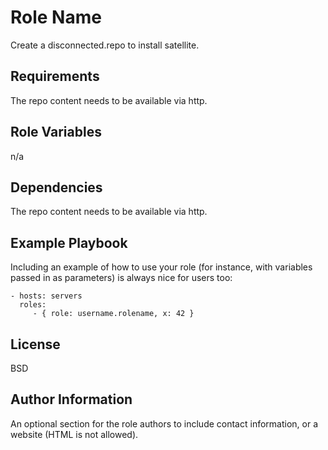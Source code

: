 Role Name
=========

Create a disconnected.repo to install satellite.

Requirements
------------

The repo content needs to be available via http.

Role Variables
--------------

n/a

Dependencies
------------

The repo content needs to be available via http.

Example Playbook
----------------

Including an example of how to use your role (for instance, with variables passed in as parameters) is always nice for users too:

    - hosts: servers
      roles:
         - { role: username.rolename, x: 42 }

License
-------

BSD

Author Information
------------------

An optional section for the role authors to include contact information, or a website (HTML is not allowed).
